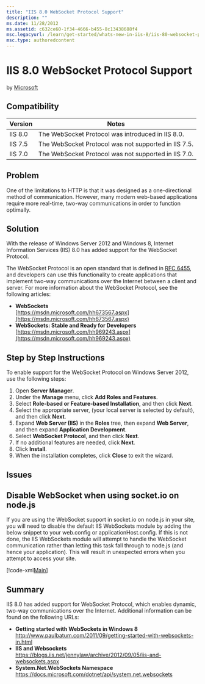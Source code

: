 ```yaml
---
title: "IIS 8.0 WebSocket Protocol Support"
description: ""
ms.date: 11/28/2012
ms.assetid: c632ce60-1f34-4666-b455-8c13438688f4
msc.legacyurl: /learn/get-started/whats-new-in-iis-8/iis-80-websocket-protocol-support
msc.type: authoredcontent
---
```

# IIS 8.0 WebSocket Protocol Support

by [Microsoft](https://github.com/Microsoft)

## Compatibility

| Version | Notes |
| --- | --- |
| IIS 8.0 | The WebSocket Protocol was introduced in IIS 8.0. |
| IIS 7.5 | The WebSocket Protocol was not supported in IIS 7.5. |
| IIS 7.0 | The WebSocket Protocol was not supported in IIS 7.0. |

<a id="TOC301258515"></a>

## Problem

One of the limitations to HTTP is that it was designed as a one-directional method of communication. However, many modern web-based applications require more real-time, two-way communications in order to function optimally.

<a id="TOC301258516"></a>

## Solution

With the release of Windows Server 2012 and Windows 8, Internet Information Services (IIS) 8.0 has added support for the WebSocket Protocol.

The WebSocket Protocol is an open standard that is defined in [RFC 6455](https://go.microsoft.com/fwlink/?LinkID=252388), and developers can use this functionality to create applications that implement two-way communications over the Internet between a client and server. For more information about the WebSocket Protocol, see the following articles:

- **WebSockets**  
    [https://msdn.microsoft.com/hh673567.aspx](https://msdn.microsoft.com/hh673567.aspx)
- **WebSockets: Stable and Ready for Developers**  
    [https://msdn.microsoft.com/hh969243.aspx](https://msdn.microsoft.com/hh969243.aspx)

<a id="TOC301258517"></a>

## Step by Step Instructions

To enable support for the WebSocket Protocol on Windows Server 2012, use the following steps:

1. Open **Server Manager**.
2. Under the **Manage** menu, click **Add Roles and Features**.
3. Select **Role-based or Feature-based Installation**, and then click **Next**.
4. Select the appropriate server, (your local server is selected by default), and then click **Next**.
5. Expand **Web Server (IIS)** in the **Roles** tree, then expand **Web Server**, and then expand **Application Development**.
6. Select **WebSocket Protocol**, and then click **Next**.
7. If no additional features are needed, click **Next**.
8. Click **Install**.
9. When the installation completes, click **Close** to exit the wizard.

<a id="TOC301258519"></a>

## Issues

## Disable WebSocket when using socket.io on node.js

If you are using the WebSocket support in socket.io on node.js in your site, you will need to disable the default IIS WebSockets module by adding the below snippet to your web.config or applicationHost.config. If this is not done, the IIS WebSockets module will attempt to handle the WebSocket communication rather than letting this task fall through to node.js (and hence your application). This will result in unexpected errors when you attempt to access your site.

[!code-xml[Main](iis-80-websocket-protocol-support/samples/sample1.xml)]

<a id="TOC301258518"></a>

## Summary

IIS 8.0 has added support for WebSocket Protocol, which enables dynamic, two-way communications over the Internet. Additional information can be found on the following URLs:

- **Getting started with WebSockets in Windows 8**  
    <http://www.paulbatum.com/2011/09/getting-started-with-websockets-in.html>
- **IIS and Websockets**  
    <https://blogs.iis.net/jennylaw/archive/2012/09/05/iis-and-websockets.aspx>
- **System.Net.WebSockets Namespace**
    <https://docs.microsoft.com/dotnet/api/system.net.websockets>
